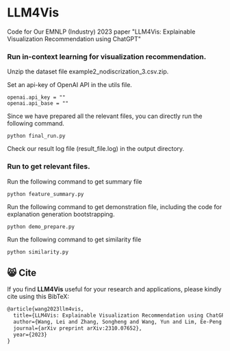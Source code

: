 # LLM4Vis
Code for Our EMNLP (Industry) 2023 paper "LLM4Vis: Explainable Visualization Recommendation using ChatGPT"

<!-- I have removed the dataset from the repository due to restrictions on sharing the dataset publicly. Please email me to obtain the dataset. -->

### Run in-context learning for visualization recommendation.

Unzip the dataset file example2_nodiscrization_3.csv.zip.

Set an api-key of OpenAI API in the utils file.
```shell
openai.api_key = ""
openai.api_base = "" 
```
Since we have prepared all the relevant files, you can directly run the following command.
```shell
python final_run.py
```
Check our result log file (result_file.log) in the output directory.


### Run to get relevant files.

Run the following command to get summary file
```shell
python feature_summary.py
```

Run the following command to get demonstration file, including the code for explanation generation bootstrapping.
```shell
python demo_prepare.py
```

Run the following command to get similarity file
```shell
python similarity.py
```

## :smile_cat: Cite

If you find **LLM4Vis** useful for your research and applications, please kindly cite using this BibTeX:

```latex
@article{wang2023llm4vis,
  title={LLM4Vis: Explainable Visualization Recommendation using ChatGPT},
  author={Wang, Lei and Zhang, Songheng and Wang, Yun and Lim, Ee-Peng and Wang, Yong},
  journal={arXiv preprint arXiv:2310.07652},
  year={2023}
}
```

